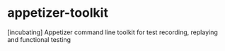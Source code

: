 # appetizer-toolkit
[incubating] Appetizer command line toolkit for test recording, replaying and functional testing
